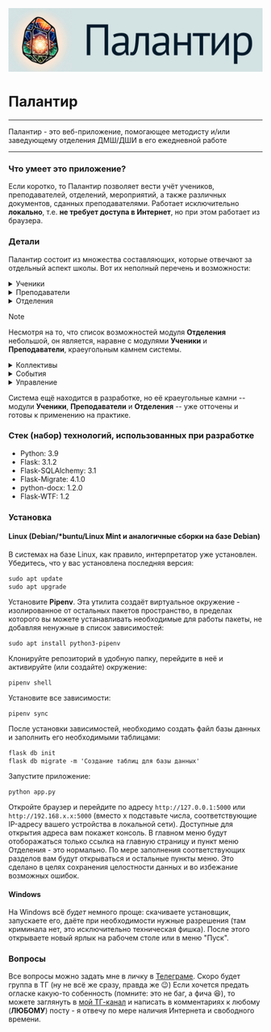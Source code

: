 ![Заголовок с логотипом Палантира. Логотип сгенерирован ИИ, но мне нравится](palantir_head.png)
# Палантир
---
Палантир - это веб-приложение, помогающее методисту и/или заведующему отделения ДМШ/ДШИ в его ежедневной работе

---
### Что умеет это приложение?
Если коротко, то Палантир позволяет вести учёт учеников, преподавателей, отделений, мероприятий, а также различных документов, сданных преподавателями. Работает исключительно **локально**, т.е. **не требует доступа в Интернет**, но при этом работает из браузера.

### Детали
Палантир состоит из множества составляющих, которые отвечают за отдельный аспект школы. Вот их неполный перечень и возможности:

<details>
<summary>Ученики</summary>

- список учеников с указанием класса и срока обучения, года приёма, преподавателя, отделения, адреса проживания (удобно для настройщика или планирования расписания исходя из удалённости проживания);
- разделение списка на четыре группы: активные (которые учатся в данный момент), выпускники, находящиеся в академическом отпуске, отчисленные;
- исчерпывающая информация об ученике: класс, отделение, преподаватель, сведения о родителях/опекунах. Есть показатели углубленного уровня (если в школе есть такие программы);
- личное дело с возможностью генерировать титульную страницу в редактируемом формате Microsoft Word (DOCX);
- учёт участия в концертах и конкурсах как соло, так и в составе коллектива (в т.ч. дуэта);
- учёт сданных зачётов и экзаменов с указанием оценки за этот зачёт/экзамен;
- у отчисленных и выпускников можно указать дату и причину выбытия, а у выпускников дополнительно можно указать номер свидетельства об окончании школы;
- возможность массовой генерации титульных страниц для личного дела для приведения всех дел к единому стилю оформления;
- возможность скачать полный список учеников с группировкой по отделениям. Список содержит полные ФИО детей и класс в формате `класс/срок обучения`
</details>

<details>
<summary>Преподаватели</summary>

- список преподавателей с отображением сданных отчётов, методических докладов и открытых уроков, а также с указанием количества учеников, закреплённых за преподавателем;
- отдельная страница преподавателя с указанием отделения, к которому тот принадлежит, и списком его учеников (аналогично с общим списком учеников модуля **Ученики**);
- возможность ввести в систему отчёт преподавателя по предмету (по окончании каждой четверти и года) с последующим отражением этих данных на странице преподавателя. Количественные и качественные показатели вычисляются автоматически;
- таблица с учениками преподавателя: отображает как имена учеников (со ссылкой на их страницу), так и их класс, отделение, а также участие в концертах и конкурсах (соло/коллектив) с указанием общей суммы публичных выступлений;
</details>

<details>
<summary>Отделения</summary>

- список отделений с указанием количества учеников на нём, а также отражение факта сданных отчётов по успеваемости на отделении;
- страница отделения: список преподавателей отделения, а также учеников отделения. Структура списка учеников аналогична структуре на странице преподавателя модуля **Преподаватели**;
- возможность скачать список учеников отделения.
</details>

> [!NOTE]
> Несмотря на то, что список возможностей модуля **Отделения** небольшой, он является, наравне с модулями **Ученики** и **Преподаватели**, краеугольным камнем системы.

<details>
<summary>Коллективы</summary>

- возможность создания коллективов - как школьные дуэты, так и ансамбли (не только фортепианные)
- список коллективов и учеников, входящих в них;
- возможность добавить коллектив в качестве участника конкурса или концерта.
</details>

<details>
<summary>События</summary>

- список событий (конкурсов и концертов), прошедших и запланированных в текущем учебном году;
- отражение следующих данных:
	- статус события (запланировано/прошло);
	- учебный год и четверть;
	- дата;
	- название мероприятия;
	- место проведения (по умолчанию это **ДМШ**);
	- ответственный преподаватель;
	- количество участников мероприятия;
	- список действий для каждого события: добавление участника (соло/коллектив), редактирование мероприятия, отметка о завершении, удаление мероприятия из базы;
- страница отдельного мероприятия дублирует данные из общего списка, дополнительно показывая список участников мероприятия. Добавление солистов и коллективов автоматически отражается на личной странице ученика. На этой странице можно добавить или удалить участника;
</details>

<details>
<summary>Управление</summary>

- **Протоколы**: добавление протокола проведения зачёта/экзамена по предмету на отделении с возможностью его выгрузки в формате Microsoft Word для дальнейшего редактирования. Все показатели рассчитываются автоматически;
- **Методические заседания**: фиксация в базе заседаний методического объединения для дальнейшей выгрузки и формирования отчёта заведующего методического объединения;
- **Виды аттестации**: создание, редактирование и удаление различных видов промежуточной и итоговой аттестации, применяемой в школе, с указанием количества протоколов с этим видом аттестации.
</details>

Система ещё находится в разработке, но её краеугольные камни -- модули **Ученики**, **Преподаватели** и **Отделения** -- уже отточены и готовы к применению на практике.

### Стек (набор) технологий, использованных при разработке

- Python: 3.9
- Flask: 3.1.2
- Flask-SQLAlchemy: 3.1
- Flask-Migrate: 4.1.0
- python-docx: 1.2.0
- Flask-WTF: 1.2

### Установка
#### Linux (Debian/\*buntu/Linux Mint и аналогичные сборки на базе Debian)
В системах на базе Linux, как правило, интерпретатор уже установлен. Убедитесь, что у вас установлена последняя версия:
```shell
sudo apt update
sudo apt upgrade
```
Установите **Pipenv**. Эта утилита создаёт виртуальное окружение - изолированное от остальных пакетов пространство, в пределах которого вы можете устанавливать необходимые для работы пакеты, не добавляя ненужные в список зависимостей:
```shell
sudo apt install python3-pipenv
```
Клонируйте репозиторий в удобную папку, перейдите в неё и активируйте (или создайте) окружение:
```shell
pipenv shell
```
Установите все зависимости:
```shell
pipenv sync
```
После установки зависимостей, необходимо создать файл базы данных и заполнить его необходимыми таблицами:
```shell
flask db init
flask db migrate -m 'Создание таблиц для базы данных'
```
Запустите приложение:
```shell
python app.py
```
Откройте браузер и перейдите по адресу `http://127.0.0.1:5000` или `http://192.168.x.x:5000` (вместо x подставьте числа, соответствующие IP-адресу вашего устройства в локальной сети). Доступные для открытия адреса вам покажет консоль.
В главном меню будут отоборажаться только ссылка на главную страницу и пункт меню Отделения - это нормально. По мере заполнения соответствующих разделов вам будут открываться и остальные пункты меню. Это сделано в целях сохранения целостности данных и во избежание возможных ошибок.
#### Windows
На Windows всё _будет_ немного проще: скачиваете установщик, запускаете его, даёте при необходимости нужные разрешения (там криминала нет, это исключительно техническая фишка). После этого открываете новый ярлык на рабочем столе или в меню "Пуск".

### Вопросы
Все вопросы можно задать мне в личку в [Телеграме](https://t.me/brukvo). Скоро будет группа в ТГ (ну не всё же сразу, правда же 😉)
Если хочется предать огласке какую-то собенность (помните: это не баг, а фича 😆), то можете заглянуть в [мой ТГ-канал](https://t.me/muzped) и написать в комментариях к любому (**ЛЮБОМУ**) посту - я отвечу по мере наличия Интернета и свободного времени.